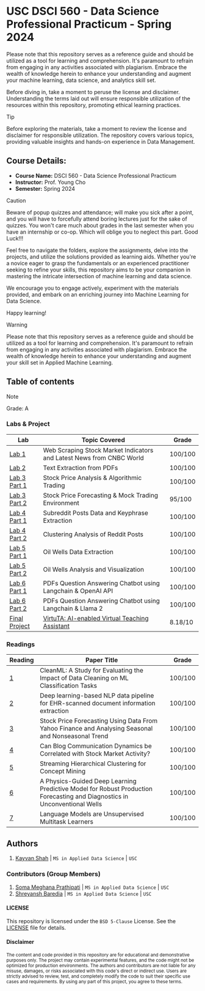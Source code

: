 # USC DSCI 560 - Data Science Professional Practicum - Spring 2024
Please note that this repository serves as a reference guide and should be utilized as a tool for learning and comprehension. It's paramount to refrain from engaging in any activities associated with plagiarism. Embrace the wealth of knowledge herein to enhance your understanding and augment your machine learning, data science, and analytics skill set.

Before diving in, take a moment to peruse the license and disclaimer. Understanding the terms laid out will ensure responsible utilization of the resources within this repository, promoting ethical learning practices.

> [!TIP]
> Before exploring the materials, take a moment to review the license and disclaimer for responsible utilization. The repository covers various topics, providing valuable insights and hands-on experience in Data Management.

## Course Details:
- **Course Name:** DSCI 560 - Data Science Professional Practicum
- **Instructor:** Prof. Young Cho
- **Semester:** Spring 2024

> [!CAUTION]
> Beware of popup quizzes and attendance; will make you sick after a point, and you will have to forcefully attend boring lectures just for the sake of quizzes. You won't care much about grades in the last semester when you have an internship or co-op. Which will oblige you to neglect this part. Good Luck!!!

Feel free to navigate the folders, explore the assignments, delve into the projects, and utilize the solutions provided as learning aids. Whether you're a novice eager to grasp the fundamentals or an experienced practitioner seeking to refine your skills, this repository aims to be your companion in mastering the intricate intersection of machine learning and data science.

We encourage you to engage actively, experiment with the materials provided, and embark on an enriching journey into Machine Learning for Data Science.

Happy learning!

> [!WARNING]
> Please note that this repository serves as a reference guide and should be utilized as a tool for learning and comprehension. It's paramount to refrain from engaging in any activities associated with plagiarism. Embrace the wealth of knowledge herein to enhance your understanding and augment your skill set in Applied Machine Learning.

## Table of contents
> [!NOTE]
> Grade: A
### Labs & Project
|  Lab  |  Topic Covered | Grade |
|-------|--------------------------|--------|
| [Lab 1](/lab1/) | Web Scraping Stock Market Indicators and Latest News from CNBC World | 100/100 |
| [Lab 2](/lab2/) | Text Extraction from PDFs | 100/100 |
| [Lab 3 Part 1](/lab3-part1/) | Stock Price Analysis & Algorithmic Trading | 100/100 |
| [Lab 3 Part 2](/lab3-part2/) | Stock Price Forecasting & Mock Trading Environment | 95/100 |
| [Lab 4 Part 1](/lab4-part1/) | Subreddit Posts Data and Keyphrase Extraction | 100/100 |
| [Lab 4 Part 2](/lab4-part2/) | Clustering Analysis of Reddit Posts | 100/100 |
| [Lab 5 Part 1](/lab5-part1/) | Oil Wells Data Extraction | 100/100 |
| [Lab 5 Part 2](/lab5-part2/) | Oil Wells Analysis and Visualization | 100/100 |
| [Lab 6 Part 1](/lab6-part1/) | PDFs Question Answering Chatbot using Langchain & OpenAI API | 100/100 |
| [Lab 6 Part 2](/lab6-part2/) | PDFs Question Answering Chatbot using Langchain & Llama 2 | 100/100 |
| [Final Project](/final-project/) | [VirtuTA: AI-enabled Virtual Teaching Assistant](https://github.com/KayvanShah1/VirtuTA)  | 8.18/10 |

### Readings
| Reading  | Paper Title | Grade |
| --------- | ----------- | ------- |
| [1](/reading1/) | CleanML: A Study for Evaluating the Impact of Data Cleaning on ML Classification Tasks | 100/100 |
| [2](/reading2/) | Deep learning-based NLP data pipeline for EHR-scanned document information extraction | 100/100 |
| [3](/reading3/) | Stock Price Forecasting Using Data From Yahoo Finance and Analysing Seasonal and Nonseasonal Trend | 100/100 |
| [4](/reading4/) | Can Blog Communication Dynamics be Correlated with Stock Market Activity? | 100/100 |
| [5](/reading5/) | Streaming Hierarchical Clustering for Concept Mining | 100/100 |
| [6](/reading6/) | A Physics-Guided Deep Learning Predictive Model for Robust Production Forecasting and Diagnostics in Unconventional Wells | 100/100 |
| [7](/reading7/) | Language Models are Unsupervised Multitask Learners | 100/100 |

## Authors
1. [Kayvan Shah](https://github.com/KayvanShah1) | `MS in Applied Data Science` | `USC`

### Contributors (Group Members)
1. [Soma Meghana Prathipati](https://www.linkedin.com/in/soma-meghana-p-/) | `MS in Applied Data Science` | `USC`
1. [Shreyansh Baredia](https://github.com/SHREYANSH-BARDIA) | `MS in Applied Data Science` | `USC`

#### LICENSE
This repository is licensed under the `BSD 5-Clause` License. See the [LICENSE](LICENSE) file for details.

#### Disclaimer

<sub>
The content and code provided in this repository are for educational and demonstrative purposes only. The project may contain experimental features, and the code might not be optimized for production environments. The authors and contributors are not liable for any misuse, damages, or risks associated with this code's direct or indirect use. Users are strictly advised to review, test, and completely modify the code to suit their specific use cases and requirements. By using any part of this project, you agree to these terms.
</sub>
